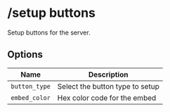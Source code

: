 # /setup buttons

Setup buttons for the server.

## Options

| Name | Description |
|------|-------------|
| `button_type` | Select the button type to setup |
| `embed_color` | Hex color code for the embed |


